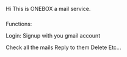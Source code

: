 Hi This is ONEBOX a mail service.

###
Functions:

Login: Signup with you gmail account

Check all the mails
Reply to them
Delete
Etc...

